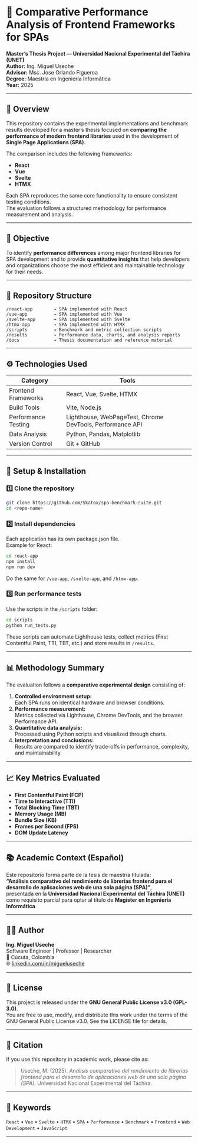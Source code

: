 # 🧠 Comparative Performance Analysis of Frontend Frameworks for SPAs

**Master’s Thesis Project — Universidad Nacional Experimental del Táchira (UNET)**  
**Author:** Ing. Miguel Useche  
**Advisor:** Msc. Jose Orlando Figueroa  
**Degree:** Maestría en Ingeniería Informática  
**Year:** 2025  

---

## 📖 Overview

This repository contains the experimental implementations and benchmark results developed for a master’s thesis focused on **comparing the performance of modern frontend libraries** used in the development of **Single Page Applications (SPA)**.

The comparison includes the following frameworks:
- **React**
- **Vue**
- **Svelte**
- **HTMX**

Each SPA reproduces the same core functionality to ensure consistent testing conditions.  
The evaluation follows a structured methodology for performance measurement and analysis.

---

## 🎯 Objective

To identify **performance differences** among major frontend libraries for SPA development and to provide **quantitative insights** that help developers and organizations choose the most efficient and maintainable technology for their needs.

---

## 🧩 Repository Structure

```
/react-app        → SPA implemented with React
/vue-app          → SPA implemented with Vue
/svelte-app       → SPA implemented with Svelte
/htmx-app         → SPA implemented with HTMX
/scripts          → Benchmark and metric collection scripts
/results          → Performance data, charts, and analysis reports
/docs             → Thesis documentation and reference material
```

---

## ⚙️ Technologies Used

| Category | Tools |
|-----------|--------|
| Frontend Frameworks | React, Vue, Svelte, HTMX |
| Build Tools | Vite, Node.js |
| Performance Testing | Lighthouse, WebPageTest, Chrome DevTools, Performance API |
| Data Analysis | Python, Pandas, Matplotlib |
| Version Control | Git + GitHub |

---

## 🚀 Setup & Installation

### 1️⃣ Clone the repository
```bash
git clone https://github.com/Skatox/spa-benchmark-suite.git
cd <repo-name>
```

### 2️⃣ Install dependencies
Each application has its own package.json file.  
Example for React:
```bash
cd react-app
npm install
npm run dev
```

Do the same for `/vue-app`, `/svelte-app`, and `/htmx-app`.

### 3️⃣ Run performance tests
Use the scripts in the `/scripts` folder:
```bash
cd scripts
python run_tests.py
```

These scripts can automate Lighthouse tests, collect metrics (First Contentful Paint, TTI, TBT, etc.) and store results in `/results`.

---

## 📊 Methodology Summary

The evaluation follows a **comparative experimental design** consisting of:

1. **Controlled environment setup:**  
   Each SPA runs on identical hardware and browser conditions.
2. **Performance measurement:**  
   Metrics collected via Lighthouse, Chrome DevTools, and the browser Performance API.
3. **Quantitative data analysis:**  
   Processed using Python scripts and visualized through charts.
4. **Interpretation and conclusions:**  
   Results are compared to identify trade-offs in performance, complexity, and maintainability.

---

## 📈 Key Metrics Evaluated

- **First Contentful Paint (FCP)**  
- **Time to Interactive (TTI)**  
- **Total Blocking Time (TBT)**  
- **Memory Usage (MB)**  
- **Bundle Size (KB)**  
- **Frames per Second (FPS)**  
- **DOM Update Latency**

---

## 📚 Academic Context (Español)

Este repositorio forma parte de la tesis de maestría titulada:  
**“Análisis comparativo del rendimiento de librerías frontend para el desarrollo de aplicaciones web de una sola página (SPA)”**,  
presentada en la **Universidad Nacional Experimental del Táchira (UNET)** como requisito parcial para optar al título de **Magíster en Ingeniería Informática**.

---

## 👨‍💻 Author

**Ing. Miguel Useche**  
Software Engineer | Professor | Researcher  
📍 Cúcuta, Colombia  
🌐 [linkedin.com/in/migueluseche](https://linkedin.com/in/migueluseche)

---

## 📜 License

This project is released under the **GNU General Public License v3.0 (GPL-3.0)**.  
You are free to use, modify, and distribute this work under the terms of the GNU General Public License v3.0. See the LICENSE file for details.

---

## 🧩 Citation

If you use this repository in academic work, please cite as:

> Useche, M. (2025). *Análisis comparativo del rendimiento de librerías frontend para el desarrollo de aplicaciones web de una sola página (SPA).* Universidad Nacional Experimental del Táchira.

---

## 🧠 Keywords

`React` • `Vue` • `Svelte` • `HTMX` • `SPA` • `Performance` • `Benchmark` • `Frontend` • `Web Development` • `JavaScript`

---
